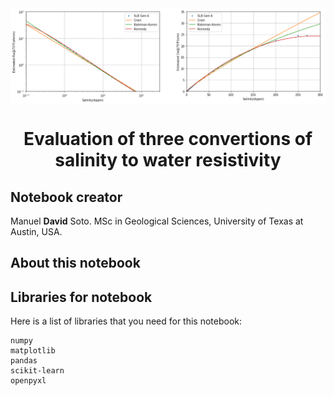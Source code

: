 <img src="portada.PNG" style="width:1000px" align="center">

<h1><center>Evaluation of three convertions of salinity to water resistivity</h1></center>

<h2>Notebook creator</h2>

Manuel **David** Soto. MSc in Geological Sciences, University of Texas at Austin, USA.

<h2>About this notebook</h2>

<h2>Libraries for notebook</h2>

Here is a list of libraries that you need for this notebook:
  
    numpy
    matplotlib
    pandas
    scikit-learn
    openpyxl

